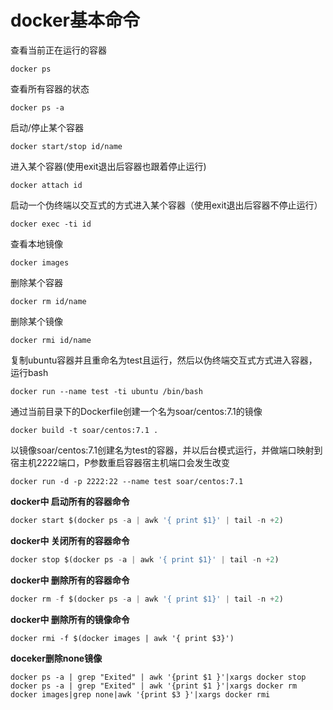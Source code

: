 # docker基本命令

查看当前正在运行的容器

```
docker ps 
```

查看所有容器的状态

```
docker ps -a 
```

启动/停止某个容器

```
docker start/stop id/name 
```

进入某个容器(使用exit退出后容器也跟着停止运行)

```
docker attach id 
```

 启动一个伪终端以交互式的方式进入某个容器（使用exit退出后容器不停止运行）

```
docker exec -ti id
```

查看本地镜像

```
docker images 
```

删除某个容器

```
docker rm id/name 
```

 删除某个镜像

```
docker rmi id/name
```

复制ubuntu容器并且重命名为test且运行，然后以伪终端交互式方式进入容器，运行bash

```
docker run --name test -ti ubuntu /bin/bash  
```

 通过当前目录下的Dockerfile创建一个名为soar/centos:7.1的镜像

```
docker build -t soar/centos:7.1 . 
```

 以镜像soar/centos:7.1创建名为test的容器，并以后台模式运行，并做端口映射到宿主机2222端口，P参数重启容器宿主机端口会发生改变

```
docker run -d -p 2222:22 --name test soar/centos:7.1 
```

**docker中 启动所有的容器命令**

```dart
docker start $(docker ps -a | awk '{ print $1}' | tail -n +2)
```

**docker中 关闭所有的容器命令**

```dart
docker stop $(docker ps -a | awk '{ print $1}' | tail -n +2)
```

**docker中 删除所有的容器命令**

```dart
docker rm -f $(docker ps -a | awk '{ print $1}' | tail -n +2)
```

**docker中 删除所有的镜像命令**

```
docker rmi -f $(docker images | awk '{ print $3}')
```

**doceker删除none镜像**

```
docker ps -a | grep "Exited" | awk '{print $1 }'|xargs docker stop
docker ps -a | grep "Exited" | awk '{print $1 }'|xargs docker rm
docker images|grep none|awk '{print $3 }'|xargs docker rmi
```

